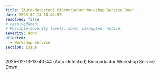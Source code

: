 ```yaml
---
title: (Auto-detected) Bioconductor Workshop Service Down
date: 2025-02-13 18:42:57
resolved: false
# resolvedWhen: 
# Possible severity levels: down, disrupted, notice
severity: down
affected:
  - Workshop Service
section: issue
---
```


2025-02-13-13-40-44 (Auto-detected) Bioconductor Workshop Service Down

